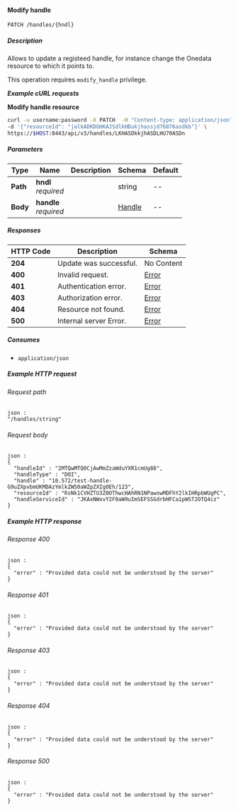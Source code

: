 
<a name="modify_handle"></a>
#### Modify handle
```
PATCH /handles/{hndl}
```


##### Description
Allows to update a registeed handle, for instance change the Onedata resource
to which it points to.

This operation requires `modify_handle` privilege.

***Example cURL requests***

**Modify handle resource**
```bash
curl -u username:password -X PATCH  -H "Content-type: application/json" \
-d '{"resourceId": "jalkADKDGHKAJSdlkHDukjhassjd76876asdkb"}' \
https://$HOST:8443/api/v3/handles/LKHASDkkjhASDLHU70ASDn
```


##### Parameters

|Type|Name|Description|Schema|Default|
|---|---|---|---|---|
|**Path**|**hndl**  <br>*required*||string|--|
|**Body**|**handle**  <br>*required*||[Handle](../definitions/Handle.md#handle)|--|


##### Responses

|HTTP Code|Description|Schema|
|---|---|---|
|**204**|Update was successful.|No Content|
|**400**|Invalid request.|[Error](../definitions/Error.md#error)|
|**401**|Authentication error.|[Error](../definitions/Error.md#error)|
|**403**|Authorization error.|[Error](../definitions/Error.md#error)|
|**404**|Resource not found.|[Error](../definitions/Error.md#error)|
|**500**|Internal server Error.|[Error](../definitions/Error.md#error)|


##### Consumes

* `application/json`


##### Example HTTP request

###### Request path
```
json :
"/handles/string"
```


###### Request body
```
json :
{
  "handleId" : "2MTQwMTQ0CjAwMmZzaWduYXR1cmUg88",
  "handleType" : "DOI",
  "handle" : "10.572/test-handle-G9uZXpvbmUKMDAzYmlkZW50aWZpZXIgOEh/123",
  "resourceId" : "RsNk1CVHZTU3Z0OThwcHAhRN1NPawowMDFhY2lkIHRpbWUgPC",
  "handleServiceId" : "JKAxNWxvY2F0aW9uImSEFSSGdrbHFCa1pWST2OTQ4cz"
}
```


##### Example HTTP response

###### Response 400
```
json :
{
  "error" : "Provided data could not be understood by the server"
}
```


###### Response 401
```
json :
{
  "error" : "Provided data could not be understood by the server"
}
```


###### Response 403
```
json :
{
  "error" : "Provided data could not be understood by the server"
}
```


###### Response 404
```
json :
{
  "error" : "Provided data could not be understood by the server"
}
```


###### Response 500
```
json :
{
  "error" : "Provided data could not be understood by the server"
}
```



